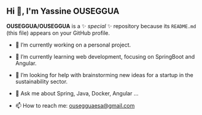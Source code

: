 ## Hi 👋, I'm Yassine OUSEGGUA

**OUSEGGUA/OUSEGGUA** is a ✨ _special_ ✨ repository because its `README.md` (this file) appears on your GitHub profile.

- 🔭 I’m currently working on a personal project.

- 🌱 I’m currently learning web development, focusing on SpringBoot and Angular.

- 🤔 I’m looking for help with brainstorming new ideas for a startup in the sustainability sector.

- 💬 Ask me about Spring, Java, Docker, Angular ...

- 📫 How to reach me: ousegguaesa@gmail.com

